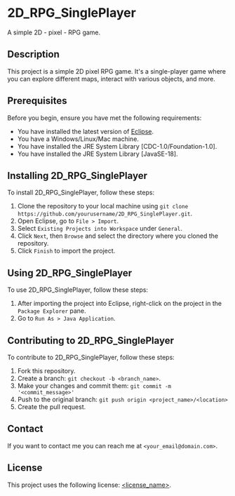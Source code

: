 # 2D_RPG_SinglePlayer

A simple 2D - pixel - RPG game.

## Description

This project is a simple 2D pixel RPG game. It's a single-player game where you can explore different maps, interact with various objects, and more.

## Prerequisites

Before you begin, ensure you have met the following requirements:

* You have installed the latest version of [Eclipse](https://www.eclipse.org/downloads/).
* You have a Windows/Linux/Mac machine.
* You have installed the JRE System Library [CDC-1.0/Foundation-1.0].
* You have installed the JRE System Library [JavaSE-18].

## Installing 2D_RPG_SinglePlayer

To install 2D_RPG_SinglePlayer, follow these steps:

1. Clone the repository to your local machine using `git clone https://github.com/yourusername/2D_RPG_SinglePlayer.git`.
2. Open Eclipse, go to `File > Import`.
3. Select `Existing Projects into Workspace` under `General`.
4. Click `Next`, then `Browse` and select the directory where you cloned the repository.
5. Click `Finish` to import the project.

## Using 2D_RPG_SinglePlayer

To use 2D_RPG_SinglePlayer, follow these steps:

1. After importing the project into Eclipse, right-click on the project in the `Package Explorer` pane.
2. Go to `Run As > Java Application`.

## Contributing to 2D_RPG_SinglePlayer

To contribute to 2D_RPG_SinglePlayer, follow these steps:

1. Fork this repository.
2. Create a branch: `git checkout -b <branch_name>`.
3. Make your changes and commit them: `git commit -m '<commit_message>'`
4. Push to the original branch: `git push origin <project_name>/<location>`
5. Create the pull request.

## Contact

If you want to contact me you can reach me at `<your_email@domain.com>`.

## License

This project uses the following license: [<license_name>](<link>).